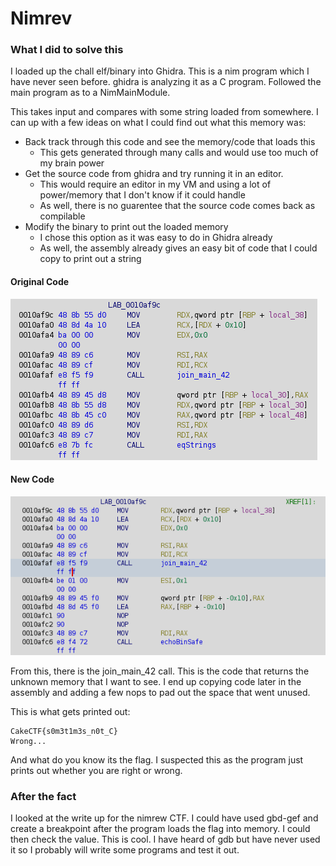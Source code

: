 
# Nimrev

### What I did to solve this

I loaded up the chall elf/binary into Ghidra.
This is a nim program which I have never seen before.
ghidra is analyzing it as a C program.
Followed the main program as to a NimMainModule.

This takes input and compares with some string loaded from somewhere.
I can up with a few ideas on what I could find out what this memory was:
- Back track through this code and see the memory/code that loads this 
    - This gets generated through many calls and would use too much of my brain power
- Get the source code from ghidra and try running it in an editor. 
    - This would require an editor in my VM and using a lot of power/memory that I don't know if it could handle
    - As well, there is no guarentee that the source code comes back as compilable
- Modify the binary to print out the loaded memory
    - I chose this option as it was easy to do in Ghidra already 
    - As well, the assembly already gives an easy bit of code that I could copy to print out a string

#### Original Code 
![OG_asm](./original_asm.png)

#### New Code
![mod_asm](./modified_asm.png)

From this, there is the join_main_42 call. This is the code that returns the unknown memory that I want to see.
I end up copying code later in the assembly and adding a few nops to pad out the space that went unused. 

This is what gets printed out:

```
CakeCTF{s0m3t1m3s_n0t_C}
Wrong...
```

And what do you know its the flag. I suspected this as the program just prints out whether you are right or wrong.

### After the fact 

I looked at the write up for the nimrew CTF.
I could have used gbd-gef and create a breakpoint after the program loads the flag into memory. 
I could then check the value. This is cool. I have heard of gdb but have never used it so I probably will write some programs and test it out.


